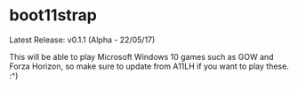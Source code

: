 # boot11strap
Latest Release: v0.1.1 (Alpha - 22/05/17)

This will be able to play Microsoft Windows 10 games such as GOW and Forza Horizon, so make sure to update from A11LH if you want to play these. :^)
